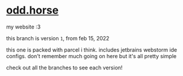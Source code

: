 # [odd.horse](https://odd.horse)

my website :3

this branch is version `1`, from feb 15, 2022

this one is packed with parcel i think. includes jetbrains webstorm ide configs. don't remember much going on here but it's all pretty simple

check out all the branches to see each version!